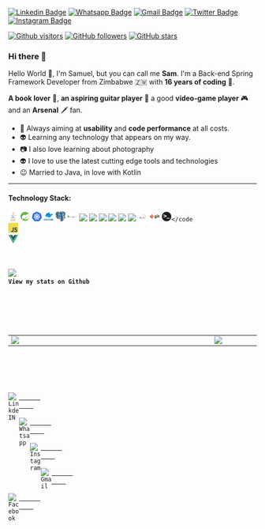 [![Linkedin Badge](https://img.shields.io/badge/-LinkedIn-blue?style=flat-square&logo=Linkedin&logoColor=white&link=https://www.linkedin.com/in/samuel-gwokuda-samsoftx/)](https://www.linkedin.com/in/samuel-gwokuda-samsoftx/)
[![Whatsapp Badge](https://img.shields.io/badge/-WhatsApp-green?style=flat-square&logo=Whatsapp&logoColor=white&link=http://wa.me/5545984289149)](http://wa.me/263773452222)
[![Gmail Badge](https://img.shields.io/badge/-Gmail-c14438?style=flat-square&logo=Gmail&logoColor=white&link=mailto:gwokudasam@gmail.com)](mailto:gwokudasam@gmail.com)
[![Twitter Badge](https://img.shields.io/badge/-Twitter-blue?style=flat-square&logo=twitter&logoColor=white&link=https://twitter.com/gwokudasam)](https://twitter.com/gwokudasam)
[![Instagram Badge](https://img.shields.io/badge/-Instagram-C13584?style=flat-square&logo=instagram&logoColor=white&link=https://www.instagram.com/samsoftx)](https://www.instagram.com/samsoftx)

[![Github visitors](https://visitor-badge.glitch.me/badge?page_id=gwokudasam.visitor-badge)](https://github.com/gwokudasam)
[![GitHub followers](https://img.shields.io/github/followers/gwokudasam.svg?style=social&label=Follow&maxAge=2592000)](https://github.com/gwokudasam?tab=followers)
[![GitHub stars](https://img.shields.io/github/stars/gwokudasam/gwokudasam.svg?style=social&label=Star&maxAge=2592000)](https://github.com/gwokudasam/gwokudasam/stargazers/)

### Hi there 👋
 
Hello World 👋, I'm Samuel, but you can call me **Sam**.
I'm a Back-end Spring Framework Developer from Zimbabwe 🇿🇼 with **16 years of coding** 🧐.

**A book lover** 📕, **an aspiring guitar player** 🎸 a good **video-game player** 🎮 and an **Arsenal** 🗡 fan.

* 💫 Always aiming at **usability** and **code performance** at all costs.
* 👽 Learning any technology that appears on my way.
* 📷 I also love learning about photography
* 👽 I love to use the latest cutting edge tools and technologies
* 😉 Married to Java, in love with Kotlin

----

#### Technology Stack:

<code><img height="20" src="https://raw.githubusercontent.com/github/explore/80688e429a7d4ef2fca1e82350fe8e3517d3494d/topics/java/java.png"></code>
<code><img height="20" src="https://raw.githubusercontent.com/github/explore/80688e429a7d4ef2fca1e82350fe8e3517d3494d/topics/spring-boot/spring-boot.png"></code>
<code><img height="20" src="https://raw.githubusercontent.com/github/explore/80688e429a7d4ef2fca1e82350fe8e3517d3494d/topics/kubernetes/kubernetes.png"></code>
<code><img height="20" src="https://raw.githubusercontent.com/github/explore/80688e429a7d4ef2fca1e82350fe8e3517d3494d/topics/docker/docker.png"></code>
<code><img height="20" src="https://raw.githubusercontent.com/github/explore/80688e429a7d4ef2fca1e82350fe8e3517d3494d/topics/postgresql/postgresql.png"></code>
<code><img height="20" src="https://raw.githubusercontent.com/github/explore/80688e429a7d4ef2fca1e82350fe8e3517d3494d/topics/mongodb/mongodb.png"></code>
<code><img height="20" src="https://cdn.jsdelivr.net/npm/simple-icons@v3/icons/apachespark.svg"></code>
<code><img height="20" src="https://cdn.jsdelivr.net/npm/simple-icons@v3/icons/go.svg"></code>
<code><img height="20" src="https://zdnet2.cbsistatic.com/hub/i/r/2018/07/13/93218cd5-cfd9-4b10-bd28-1cc71a7275bc/resize/370xauto/996ca4ee0ff595281053298f3fe74ccc/kafka-logo.png"></code>
<code><img height="20" src="https://github.com/jalbertsr/logo-badge-images/blob/master/img/elastic-logo.png?raw=true"></code>
<code><img height="20" src="https://cdn4.iconfinder.com/data/icons/google-i-o-2016/512/google_firebase-2-128.png"></code>
<code><img height="20" src="http://jenkins-ci.org/sites/default/files/jenkins_logo.png"></code>
<code><img height="20" src="https://raw.githubusercontent.com/github/explore/80688e429a7d4ef2fca1e82350fe8e3517d3494d/topics/mysql/mysql.png"></code>
<code><img height="20" src="https://raw.githubusercontent.com/github/explore/80688e429a7d4ef2fca1e82350fe8e3517d3494d/topics/git/git.png"></code>
<code><img height="20" src="https://raw.githubusercontent.com/github/explore/80688e429a7d4ef2fca1e82350fe8e3517d3494d/topics/terminal/terminal.png"></code
<code><img height="20" src="https://raw.githubusercontent.com/github/explore/80688e429a7d4ef2fca1e82350fe8e3517d3494d/topics/javascript/javascript.png"></code>
<code><img height="20" src="https://raw.githubusercontent.com/github/explore/80688e429a7d4ef2fca1e82350fe8e3517d3494d/topics/vue/vue.png"></code>


#### <img src="https://media.giphy.com/media/VgCDAzcKvsR6OM0uWg/giphy.gif" width="50"> View my stats on Github
<center>
  <table>
    <tr>
        <td><img width="400px" align="left" src="https://github-readme-stats.ereshzealous.vercel.app/api/top-langs/?username=gwokudasam&hide=html&layout=compact&theme=buefy" /></td>
        <td><img width="495px" align="left" src="https://github-readme-stats.ereshzealous.vercel.app/api?username=gwokudasam&hide=html&layout=compact&theme=buefy"/></td>
    </tr>   
  </table>
</center>
<br/>
    <a target="_blank" href="https://www.linkedin.com/in/samuel-gwokuda-samsoftx/">
      <img align="left" alt="LinkdeIN" width="22px" src="https://cdn.jsdelivr.net/npm/simple-icons@v3/icons/linkedin.svg" />
    </a>
    <a target="_blank" href="https://api.whatsapp.com/send?phone=263773452222">
      <img align="left" alt="Whatsapp" width="22px" src="https://cdn.jsdelivr.net/npm/simple-icons@v3/icons/whatsapp.svg" />
    </a>
    <a target="_blank" href="https://www.instagram.com/samsoftx/">
      <img align="left" alt="Instagram" width="22px" src="https://cdn.jsdelivr.net/npm/simple-icons@v3/icons/instagram.svg" />
    </a>
    <a target="_blank" href="mailto:gwokudasam@gmail.com">
      <img align="left" alt="Gmail" width="22px" src="https://cdn.jsdelivr.net/npm/simple-icons@v3/icons/gmail.svg" />
    </a>
    <a target="_blank" href="https://fb.com/aryxb">
      <img align="left" alt="Facebook" width="22px" src="https://cdn.jsdelivr.net/npm/simple-icons@v3/icons/facebook.svg" />
    </a>
